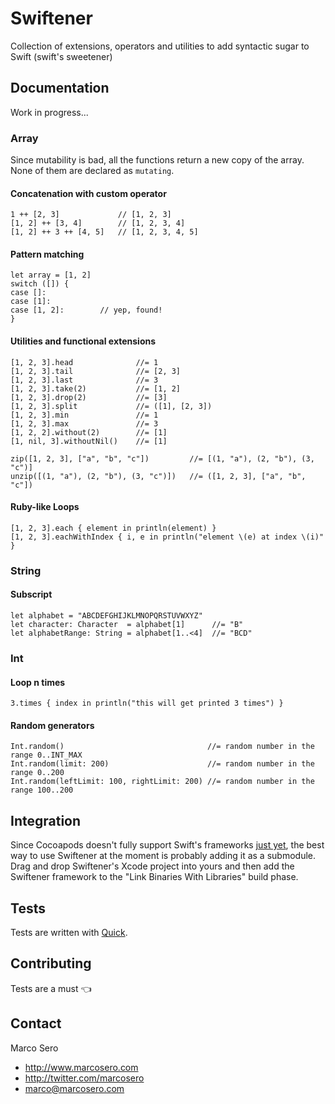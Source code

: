 # Swiftener
Collection of extensions, operators and utilities to add syntactic sugar to Swift (swift's sweetener)

## Documentation

Work in progress...

### Array

Since mutability is bad, all the functions return a new copy of the array. None of them are declared as `mutating`.

#### Concatenation with custom operator

    1 ++ [2, 3]             // [1, 2, 3]
    [1, 2] ++ [3, 4]        // [1, 2, 3, 4]
    [1, 2] ++ 3 ++ [4, 5]   // [1, 2, 3, 4, 5]

#### Pattern matching

    let array = [1, 2]
    switch ([]) {
    case []:
    case [1]:
    case [1, 2]:        // yep, found!
    }

#### Utilities and functional extensions

    [1, 2, 3].head              //= 1
    [1, 2, 3].tail              //= [2, 3]
    [1, 2, 3].last              //= 3
    [1, 2, 3].take(2)           //= [1, 2]
    [1, 2, 3].drop(2)           //= [3]
    [1, 2, 3].split             //= ([1], [2, 3])
    [1, 2, 3].min               //= 1
    [1, 2, 3].max               //= 3
    [1, 2, 2].without(2)        //= [1]
    [1, nil, 3].withoutNil()    //= [1]

    zip([1, 2, 3], ["a", "b", "c"])         //= [(1, "a"), (2, "b"), (3, "c")]
    unzip([(1, "a"), (2, "b"), (3, "c")])   //= ([1, 2, 3], ["a", "b", "c"])

#### Ruby-like Loops

    [1, 2, 3].each { element in println(element) }
    [1, 2, 3].eachWithIndex { i, e in println("element \(e) at index \(i)" }

### String

#### Subscript

    let alphabet = "ABCDEFGHIJKLMNOPQRSTUVWXYZ"
    let character: Character  = alphabet[1]      //= "B"
    let alphabetRange: String = alphabet[1..<4]  //= "BCD"

### Int

#### Loop n times

    3.times { index in println("this will get printed 3 times") }

#### Random generators

    Int.random()                                //= random number in the range 0..INT_MAX
    Int.random(limit: 200)                      //= random number in the range 0..200
    Int.random(leftLimit: 100, rightLimit: 200) //= random number in the range 100..200

## Integration

Since Cocoapods doesn't fully support Swift's frameworks [just yet](https://github.com/CocoaPods/CocoaPods/issues/2272), the best way to use Swiftener at the moment is probably adding it as a submodule.  
Drag and drop Swiftener's Xcode project into yours and then add the Swiftener framework to the "Link Binaries With Libraries" build phase.

## Tests

Tests are written with [Quick](https://github.com/modocache/Quick).

## Contributing

Tests are a must :point_left:

## Contact

Marco Sero

- http://www.marcosero.com
- http://twitter.com/marcosero 
- marco@marcosero.com
